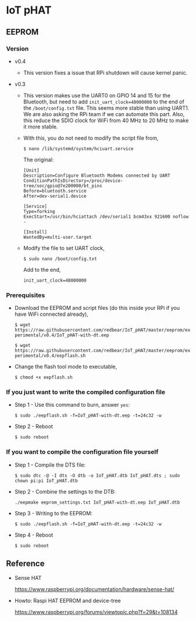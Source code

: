 # IoT pHAT


## EEPROM

### Version

* v0.4

	- This version fixes a issue that RPi shutdown will cause kernel panic.
* v0.3

	- This version makes use the UART0 on GPIO 14 and 15 for the Bluetooth, but need to add `init_uart_clock=48000000` to the end of the `/boot/config.txt` file. This seems more stable than using UART1. We are also asking the RPi team if we can automate this part. Also, this reduce the SDIO clock for WiFi from 40 MHz to 20 MHz to make it more stable.
	
	- With this, you do not need to modify the script file from,
	
		 `$ nano /lib/systemd/system/hciuart.service`
	
		The original:
		
		```
		[Unit]
		Description=Configure Bluetooth Modems connected by UART
		ConditionPathIsDirectory=/proc/device-tree/soc/gpio@7e200000/bt_pins
		Before=bluetooth.service
		After=dev-serial1.device
	
		[Service]
		Type=forking
		ExecStart=/usr/bin/hciattach /dev/serial1 bcm43xx 921600 noflow -
	
		[Install]
		WantedBy=multi-user.target		
		```

	- Modify the file to set UART clock,
	
		`$ sudo nano /boot/config.txt`
		
		Add to the end,
		
		`init_uart_clock=48000000`

### Prerequisites
	
* Download the EEPROM and script files (do this inside your RPi if you have WiFi connected already),

	`$ wget https://raw.githubusercontent.com/redbear/IoT_pHAT/master/eeprom/experimental/v0.4/IoT_pHAT-with-dt.eep`

	`$ wget https://raw.githubusercontent.com/redbear/IoT_pHAT/master/eeprom/experimental/v0.4/eepflash.sh`

* Change the flash tool mode to executable,

	`$ chmod +x eepflash.sh`

### If you just want to write the compiled configuration file

* Step 1 - Use this command to burn, answer `yes`:

	`$ sudo ./eepflash.sh -f=IoT_pHAT-with-dt.eep -t=24c32 -w`

* Step 2 - Reboot

	`$ sudo reboot`

### If you want to compile the configuration file yourself

* Step 1 - Compile the DTS file:

	`$ sudo dtc -@ -I dts -O dtb -o IoT_pHAT.dtb IoT_pHAT.dts ; sudo chown pi:pi IoT_pHAT.dtb`

* Step 2 - Combine the settings to the DTB:

	`./eepmake eeprom_settings.txt IoT_pHAT-with-dt.eep IoT_pHAT.dtb`

* Step 3 - Writing to the EEPROM:

	`$ sudo ./eepflash.sh -f=IoT_pHAT-with-dt.eep -t=24c32 -w`

* Step 4 - Reboot

	`$ sudo reboot`

## Reference

* Sense HAT

	https://www.raspberrypi.org/documentation/hardware/sense-hat/

* Howto: Raspi HAT EEPROM and device-tree

	https://www.raspberrypi.org/forums/viewtopic.php?f=29&t=108134
